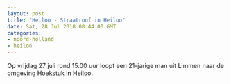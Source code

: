 ```yaml
---
layout: post
title: "Heiloo - Straatroof in Heiloo"
date: Sat, 28 Jul 2018 08:44:00 GMT
categories: 
- noord-holland 
- heiloo 
---
```


Op vrijdag 27 juli rond 15.00 uur loopt een 21-jarige man uit Limmen naar de omgeving Hoekstuk in Heiloo.
